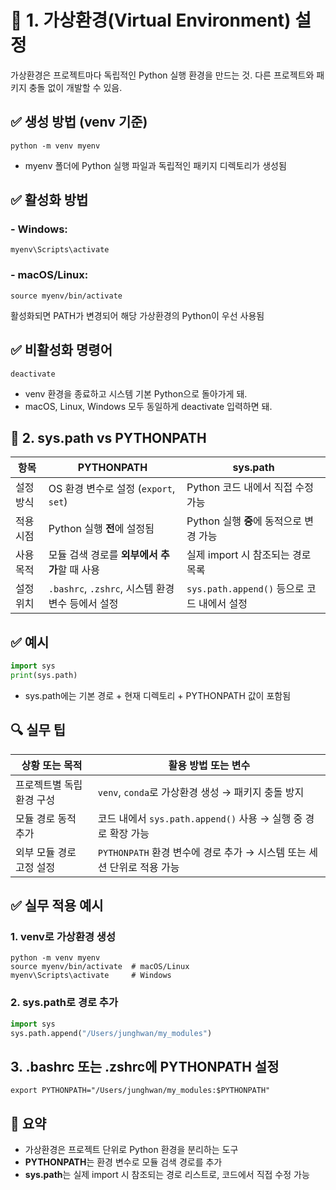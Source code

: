 # 🧪 1. 가상환경(Virtual Environment) 설정

가상환경은 프로젝트마다 독립적인 Python 실행 환경을 만드는 것.
다른 프로젝트와 패키지 충돌 없이 개발할 수 있음.

## ✅ 생성 방법 (venv 기준)
```
python -m venv myenv
```

- myenv 폴더에 Python 실행 파일과 독립적인 패키지 디렉토리가 생성됨
## ✅ 활성화 방법
### - Windows:
```
myenv\Scripts\activate
```
### - macOS/Linux:
```
source myenv/bin/activate
```

활성화되면 PATH가 변경되어 해당 가상환경의 Python이 우선 사용됨

## ✅ 비활성화 명령어
```
deactivate
```
- venv 환경을 종료하고 시스템 기본 Python으로 돌아가게 돼.
- macOS, Linux, Windows 모두 동일하게 deactivate 입력하면 돼.

## 🧠 2. sys.path vs PYTHONPATH
| 항목             | PYTHONPATH                                | sys.path                                 |
|------------------|--------------------------------------------|-------------------------------------------|
| 설정 방식         | OS 환경 변수로 설정 (`export`, `set`)         | Python 코드 내에서 직접 수정 가능            |
| 적용 시점         | Python 실행 **전**에 설정됨                   | Python 실행 **중**에 동적으로 변경 가능       |
| 사용 목적         | 모듈 검색 경로를 **외부에서 추가**할 때 사용     | 실제 import 시 참조되는 경로 목록             |
| 설정 위치         | `.bashrc`, `.zshrc`, 시스템 환경 변수 등에서 설정 | `sys.path.append()` 등으로 코드 내에서 설정    |

## ✅ 예시
```python
import sys
print(sys.path)
```
- sys.path에는 기본 경로 + 현재 디렉토리 + PYTHONPATH 값이 포함됨

## 🔍 실무 팁

| 상황 또는 목적             | 활용 방법 또는 변수                                               |
|----------------------------|------------------------------------------------------------------|
| 프로젝트별 독립 환경 구성     | `venv`, `conda`로 가상환경 생성 → 패키지 충돌 방지                    |
| 모듈 경로 동적 추가         | 코드 내에서 `sys.path.append()` 사용 → 실행 중 경로 확장 가능           |
| 외부 모듈 경로 고정 설정     | `PYTHONPATH` 환경 변수에 경로 추가 → 시스템 또는 세션 단위로 적용 가능   |

## ✅ 실무 적용 예시
### 1. venv로 가상환경 생성
```
python -m venv myenv
source myenv/bin/activate  # macOS/Linux
myenv\Scripts\activate     # Windows
```

### 2. sys.path로 경로 추가
```python
import sys
sys.path.append("/Users/junghwan/my_modules")
```

## 3. .bashrc 또는 .zshrc에 PYTHONPATH 설정
```
export PYTHONPATH="/Users/junghwan/my_modules:$PYTHONPATH"
```


## 🧠 요약
- 가상환경은 프로젝트 단위로 Python 환경을 분리하는 도구
- **PYTHONPATH**는 환경 변수로 모듈 검색 경로를 추가
- **sys.path**는 실제 import 시 참조되는 경로 리스트로, 코드에서 직접 수정 가능

